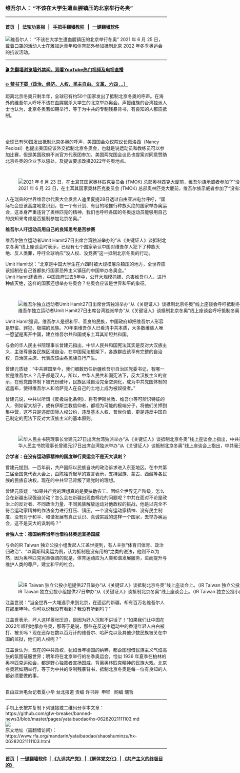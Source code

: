 ### 维吾尔人： “不该在大学生遭血腥镇压的北京举行冬奥”
------------------------

#### [首页](https://github.com/gfw-breaker/banned-news3/blob/master/README.md) &nbsp;&nbsp;|&nbsp;&nbsp; [法轮功真相](https://github.com/begood0513/basic/blob/master/README.md)  &nbsp;&nbsp;|&nbsp;&nbsp; [手把手翻墙教程](https://github.com/gfw-breaker/guides/wiki)  &nbsp;&nbsp;|&nbsp;&nbsp; [一键翻墙软件](https://github.com/gfw-breaker/nogfw/blob/master/README.md)  



<div id="headerimg">
 <img alt="维吾尔人： “不该在大学生遭血腥镇压的北京举行冬奥”" src="https://www.rfa.org/mandarin/yataibaodao/shaoshuminzu/hx-06282021111103.html/@@images/736dfd40-b3ab-433e-be79-20bd776cee80.jpeg" title="维吾尔人： “不该在大学生遭血腥镇压的北京举行冬奥”"/>
 <span class="lead_image_caption">
  2021 年 6 月 25 日，戴着口罩的活动人士在雅加达青年和体育部外参加抵制北京 2022 年冬季奥运会的抗议活动。
 </span>
 <!-- zoomattribute -->
</div>

<hr/>


#### [ 🎬  免翻墙浏览墙外禁闻、观看YouTube热门视频及电视直播](https://github.com/gfw-breaker/HelloWorld)

#### [ 💥  禁书下载（政治、经济、人权、民主自由、文革、六四 ...）](https://github.com/gfw-breaker/books/blob/master/README.md)

<div id="storytext">
 <p>
  距离北京冬奥只剩半年，全球已有约50个国家发出了抵制北京冬奥的呼声。在海外的维吾尔人呼吁不该在血腥屠杀大学生的北京举办奥会。声援维族的台湾独派人士也认为，北京冬奥若如期举行，等于为中共的专制残暴背书，有良知的人都应抵制。
 </p>
 <p>
  <br/>
 </p>
 <p>
  <br/>
  全球已有50国发出抵制北京冬奥的呼声，美国国会众议院议长佩洛西（Nancy Peolosi）也提出美国应该外交抵制北京冬奥会，也就是说运动员和教练员可以参加比赛，但是美国政府不派官方代表团参加。美国两党国会议员也提案对同意赞助北京冬奥的企业予以惩处，及提议要求改换2022年冬奥地点。
 </p>
 <p>
  <br/>
 </p>
 <p>
  <figure class="image-richtext image-inline captioned" style="width:1280px;">
   <img alt="2021 年 6 月 23 日，在土耳其国家奥林匹克委员会 (TMOK) 总部奥林匹克大厦前，维吾尔族示威者参加了“没有北京 2022”抗议活动，呼吁抵制北京 2022 年冬季奥运会 . （路透社）" src="https://www.rfa.org/mandarin/yataibaodao/shaoshuminzu/hx-06282021111103.html/2.jpeg/@@images/1f89110a-29cd-45f0-b8f1-595e3eb99469.jpeg" title="2.jpeg"/>
   <figcaption class="image-caption">
    2021 年 6 月 23 日，在土耳其国家奥林匹克委员会 (TMOK) 总部奥林匹克大厦前，维吾尔族示威者参加了“没有北京 2022”抗议活动，呼吁抵制北京 2022 年冬季奥运会 . （路透社）
   </figcaption>
   <small>
   </small>
  </figure>
 </p>
 <p>
  人在瑞典的世界维吾尔代表大会发言人迪里夏提28日透过自由亚洲电台呼吁，“国际社会应该高度地意识到，在一个有计划、有目的地推行种族灭绝的国家举办奥运会，这本身严重违背了奥林匹克的精神，我们也呼吁各国的冬奥运动员能够用自己的良知来考虑是否抵制参加北京冬奥。”
 </p>
 <p>
  <strong>
   维吾尔人吁运动员用自己的良知思考是否参赛
  </strong>
 </p>
 <p>
  维吾尔独立运动者Umit Hamit27日出席台湾独派举办的“从《关键证人》谈抵制北京冬奥”线上座谈会时表示，已经有七个国家承认中国对维吾尔人犯下了种族灭绝、反人类罪，呼吁全球响应“没人权、没竞赛”这一抵制北京冬奥的行动。
 </p>
 <p>
  Umit Hamit说：“北京是中国大学生在六四时被大规模屠杀镇压的地方，全世界应该抵制在自己首都执行国家恐怖主义镇压的中国举办冬奥会。”
  <br/>
  Umit Hamit还表示，中国政府过去5年中，公开大规模抓捕、杀害维吾尔人，进行种族灭绝，这样的国家还想举办冬奥会？冬奥会应该是世界和平的象征。
 </p>
 <p>
  <br/>
 </p>
 <p>
  <figure class="image-richtext image-inline captioned" style="width:1267px;">
   <img alt="维吾尔独立运动者Umit Hamit27日出席台湾独派举办“从《关键证人》谈抵制北京冬奥”线上座谈会呼吁抵制冬奥，不该在大学生遭血腥镇压的北京举办奥运。（IR Taiwan 独立公投小组提供）" src="https://www.rfa.org/mandarin/yataibaodao/shaoshuminzu/hx-06282021111103.html/3.jpg/@@images/346ce597-40ec-4a20-8d5d-977946ed837f.jpeg" title="3.jpg"/>
   <figcaption class="image-caption">
    维吾尔独立运动者Umit Hamit27日出席台湾独派举办“从《关键证人》谈抵制北京冬奥”线上座谈会呼吁抵制冬奥，不该在大学生遭血腥镇压的北京举办奥运。（IR Taiwan 独立公投小组提供）
   </figcaption>
   <small>
   </small>
  </figure>
 </p>
 <p>
  Umit Hamit强调，维吾尔人是很和平、善良的民族，中国政府却把维吾尔人形容是野蛮、罪犯、极端的民族。70年来维吾尔人已看清中共本质，大多数维族人唯一愿望是离开中国，建立维吾尔共和国或东土耳其斯坦共和国。
 </p>
 <p>
  与会的华人民主书院理事长曾建元指出，中华人民共和国宪法其实是反对大汉族主义，主张尊重各民族区域自治，在中国宪法框架下，各族群应该享有完整的自治权，自治区主席、代表应该由各民族自行产生。
 </p>
 <p>
  曾建元质疑：“中共建国至今，我们细数历任新疆维吾尔自治区党委书记，有哪一位是维吾尔人？几乎都是汉人。所以，中华人民共和国宪法下，反大汉族主义的宣示，在他党国体制下被充份破坏，民族区域自治完全空洞化，成为中共党国体制的遮羞布，使得维吾尔人和哈萨克人在自己的土地上成为被奴役者。”
 </p>
 <p>
  曾建元说，中共以所谓《反极端化条例》，将有伊斯兰教、维吾尔等可辨识特征的人，例如留大胡子，或有伊斯兰教信仰者，都视为可能的极端分子，将他们关押到集中营，这不只是违反国际人权公约，违反基本人权、普世价值，更是违反中国自己制定的宪法下反对大汉族主义的基本原则。
 </p>
 <p>
  <br/>
 </p>
 <p>
  <figure class="image-richtext image-inline captioned" style="width:1500px;">
   <img alt="华人民主书院理事长曾建元27日出席台湾独派举办“从《关键证人》谈抵制北京冬奥”线上座谈会上指出，中共毫无运动家精神和民主风范，在北京举行冬奥是天大讽刺。（IR Taiwan 独立公投小组提供）" src="https://www.rfa.org/mandarin/yataibaodao/shaoshuminzu/hx-06282021111103.html/5.jpg/@@images/a8f5e936-fa0a-41c9-a934-851d95f68660.jpeg" title="5.jpg"/>
   <figcaption class="image-caption">
    华人民主书院理事长曾建元27日出席台湾独派举办“从《关键证人》谈抵制北京冬奥”线上座谈会上指出，中共毫无运动家精神和民主风范，在北京举行冬奥是天大讽刺。（IR Taiwan 独立公投小组提供）
   </figcaption>
   <small>
   </small>
  </figure>
 </p>
 <p>
  <strong>
   台学者：在没有运动家精神的国度举行奥运会不是天大讽刺？
  </strong>
 </p>
 <p>
  曾建元提到，一百年前，共产国际以民族自决的政治诉求进入东亚地区。在中共第二届全国党代表大会上，由陈独秀起草的宣言表示，支持回族、蒙古、西藏等各民族的民族自决权。现在的中共早已背叛了建党时的理想。
 </p>
 <p>
  曾建元质疑：“如果共产党的理想真的是要扶助农工、团结全世界无产阶级，怎么会在新疆出现强迫劳动？怎么会在新疆出现血棉花的问题呢？中共在面对不论是政治上的反对者、不同政治力量、不同民族解放运动对他政权的挑战，他是以完全不符合运动家精神的作法全力进行打压、镇压。一个没有运动家精神、没有民主制度、没有对于和平、和谐发展有真正认识、真诚实践的这样一个国家，去举办奥运会，这不是天大的讽刺吗？”
 </p>
 <p>
  <strong>
   台独人士：德国纳粹当年也借柏林奥运宣扬国威
  </strong>
 </p>
 <p>
  与会的IR Taiwan 独立公投小组发起人江盖世提到，有人主张“体育归体育、政治归政治”、“以莫斯科奥运为例，认为抵制是没有用的”之类的说法，他则不以为然，因为奥林匹克宪章强调的就是，体育运动应为人类和谐发展服务，进而提升与维护人类的尊严，建立和平的社会。
 </p>
 <p>
  <br/>
 </p>
 <p>
  <figure class="image-richtext image-inline captioned" style="width:1500px;">
   <img alt="IR Taiwan 独立公投小组提供27日举办“从《关键证人》谈抵制北京冬奥”线上座谈会上。（IR Taiwan 独立公投小组提供）" src="https://www.rfa.org/mandarin/yataibaodao/shaoshuminzu/hx-06282021111103.html/4.jpg/@@images/686cb2c1-13da-4dea-8ae2-a05e856a3ef5.jpeg" title="4.jpg"/>
   <figcaption class="image-caption">
    IR Taiwan 独立公投小组提供27日举办“从《关键证人》谈抵制北京冬奥”线上座谈会上。（IR Taiwan 独立公投小组提供）
   </figcaption>
   <small>
   </small>
  </figure>
 </p>
 <p>
  江盖世说：“当全世界一大堆选手来到北京，在遥远的新疆，却有百万名维吾尔人在那里呻吟。你可以说我没有看到？我没有听到吗？”
 </p>
 <p>
  江盖世表示，坏人这样嚣张压迫，是因为好人沉默不讲话了！“如果我们让中国在2022年顺利地承办冬奥，那等于是说，那些在反送中运动中的香港年轻人白白被打、被关吗？现在还存在数以百万计的维吾尔、哈萨克以及其他少数民族被关在中国的监狱，他们的人权呢？”
 </p>
 <p>
  江盖世认为，现在的中共政权，犹如当年德国的纳粹，都企图想借民族主义气焰高张的氛围征服世界；明年将在北京举行的冬季奥运会，恰似 1936 年夏季在柏林的奥林匹克运动会，都是野心独裁者宣扬国威，背离奥林匹克精神的民族大戏。北京冬奥若如期举行，等于为中共的专制残暴背书，抵制北京冬奥是每一位有良知的人都必须要做的事。
 </p>
 <p>
  <br/>
  自由亚洲电台记者夏小华 台北报道 责编 许书婷  申铧   网编 瑞哲
 </p>
</div>

<hr/>
手机上长按并复制下列链接或二维码分享本文章：<br/>
https://github.com/gfw-breaker/banned-news3/blob/master/pages/yataibaodao/hx-06282021111103.md <br/>
<a href='https://github.com/gfw-breaker/banned-news3/blob/master/pages/yataibaodao/hx-06282021111103.md'><img src='https://github.com/gfw-breaker/banned-news3/blob/master/pages/yataibaodao/hx-06282021111103.md.png'/></a> <br/>
原文地址（需翻墙访问）：https://www.rfa.org/mandarin/yataibaodao/shaoshuminzu/hx-06282021111103.html


------------------------
#### [首页](https://github.com/gfw-breaker/banned-news3/blob/master/README.md) &nbsp;|&nbsp; [一键翻墙软件](https://github.com/gfw-breaker/nogfw/blob/master/README.md) &nbsp;| [《九评共产党》](https://github.com/gfw-breaker/9ping.md/blob/master/README.md#九评之一评共产党是什么) | [《解体党文化》](https://github.com/gfw-breaker/jtdwh.md/blob/master/README.md) | [《共产主义的终极目的》](https://github.com/gfw-breaker/gczydzjmd.md/blob/master/README.md)


<img src='http://gfw-breaker.win/banned-news3/pages/yataibaodao/hx-06282021111103.md' width='0px' height='0px'/>